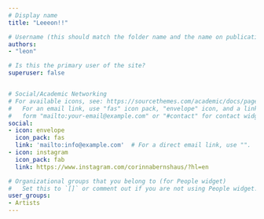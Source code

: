 ```yaml
---
# Display name
title: "Leeeon!!"

# Username (this should match the folder name and the name on publications)
authors:
- "leon"

# Is this the primary user of the site?
superuser: false


# Social/Academic Networking
# For available icons, see: https://sourcethemes.com/academic/docs/page-builder/#icons
#   For an email link, use "fas" icon pack, "envelope" icon, and a link in the
#   form "mailto:your-email@example.com" or "#contact" for contact widget.
social:
- icon: envelope
  icon_pack: fas
  link: 'mailto:info@example.com'  # For a direct email link, use "".
- icon: instagram
  icon_pack: fab
  link: https://www.instagram.com/corinnabernshaus/?hl=en

# Organizational groups that you belong to (for People widget)
#   Set this to `[]` or comment out if you are not using People widget.
user_groups:
- Artists
---
```




